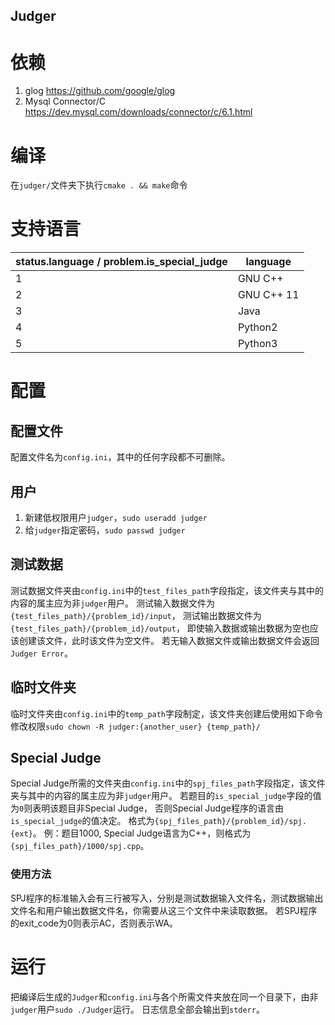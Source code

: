 ## Judger

# 依赖
1. glog https://github.com/google/glog
2. Mysql Connector/C https://dev.mysql.com/downloads/connector/c/6.1.html

# 编译
在`judger/`文件夹下执行`cmake . && make`命令

# 支持语言
status.language / problem.is_special_judge | language
---- | ---
1 | GNU C++
2 | GNU C++ 11
3 | Java
4 | Python2
5 | Python3

# 配置

## 配置文件
配置文件名为`config.ini`，其中的任何字段都不可删除。
## 用户
1. 新建低权限用户`judger`，`sudo useradd judger`
2. 给`judger`指定密码，`sudo passwd judger`

## 测试数据
测试数据文件夹由`config.ini`中的`test_files_path`字段指定，该文件夹与其中的内容的属主应为非`judger`用户。
测试输入数据文件为`{test_files_path}/{problem_id}/input`，
测试输出数据文件为`{test_files_path}/{problem_id}/output`，
即使输入数据或输出数据为空也应该创建该文件，此时该文件为空文件。
若无输入数据文件或输出数据文件会返回`Judger Error`。

## 临时文件夹
临时文件夹由`config.ini`中的`temp_path`字段制定，该文件夹创建后使用如下命令修改权限`sudo chown -R judger:{another_user} {temp_path}/`

## Special Judge
Special Judge所需的文件夹由`config.ini`中的`spj_files_path`字段指定，该文件夹与其中的内容的属主应为非`judger`用户。
若题目的`is_special_judge`字段的值为`0`则表明该题目非Special Judge，
否则Special Judge程序的语言由`is_special_judge`的值决定。
格式为`{spj_files_path}/{problem_id}/spj.{ext}`。
例：题目1000, Special Judge语言为C++，则格式为`{spj_files_path}/1000/spj.cpp`。
### 使用方法
SPJ程序的标准输入会有三行被写入，分别是测试数据输入文件名，测试数据输出文件名和用户输出数据文件名，你需要从这三个文件中来读取数据。
若SPJ程序的exit_code为0则表示AC，否则表示WA。

# 运行
把编译后生成的`Judger`和`config.ini`与各个所需文件夹放在同一个目录下，由非`judger`用户`sudo ./Judger`运行。
日志信息全部会输出到`stderr`。
